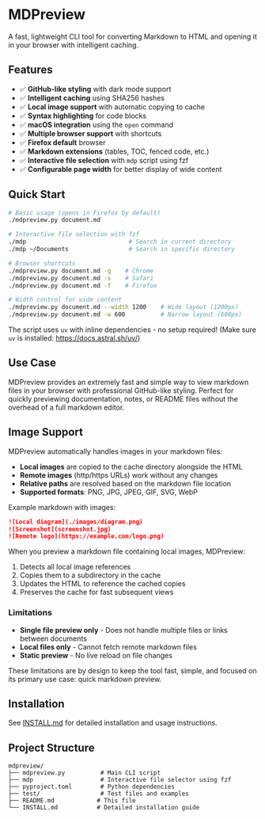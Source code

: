 # MDPreview

A fast, lightweight CLI tool for converting Markdown to HTML and opening it in your browser with intelligent caching.

## Features

- ✅ **GitHub-like styling** with dark mode support
- ✅ **Intelligent caching** using SHA256 hashes
- ✅ **Local image support** with automatic copying to cache
- ✅ **Syntax highlighting** for code blocks
- ✅ **macOS integration** using the `open` command
- ✅ **Multiple browser support** with shortcuts
- ✅ **Firefox default** browser
- ✅ **Markdown extensions** (tables, TOC, fenced code, etc.)
- ✅ **Interactive file selection** with `mdp` script using fzf
- ✅ **Configurable page width** for better display of wide content

## Quick Start

```bash
# Basic usage (opens in Firefox by default)
./mdpreview.py document.md

# Interactive file selection with fzf
./mdp                             # Search in current directory
./mdp ~/Documents                 # Search in specific directory

# Browser shortcuts
./mdpreview.py document.md -g    # Chrome
./mdpreview.py document.md -s    # Safari
./mdpreview.py document.md -f    # Firefox

# Width control for wide content
./mdpreview.py document.md --width 1200    # Wide layout (1200px)
./mdpreview.py document.md -w 600          # Narrow layout (600px)
```

The script uses `uv` with inline dependencies - no setup required! (Make sure `uv` is installed: https://docs.astral.sh/uv/)

## Use Case

MDPreview provides an extremely fast and simple way to view markdown files in your browser with professional GitHub-like styling. Perfect for quickly previewing documentation, notes, or README files without the overhead of a full markdown editor.

## Image Support

MDPreview automatically handles images in your markdown files:

- **Local images** are copied to the cache directory alongside the HTML
- **Remote images** (http/https URLs) work without any changes
- **Relative paths** are resolved based on the markdown file location
- **Supported formats**: PNG, JPG, JPEG, GIF, SVG, WebP

Example markdown with images:
```markdown
![Local diagram](./images/diagram.png)
![Screenshot](screenshot.jpg)
![Remote logo](https://example.com/logo.png)
```

When you preview a markdown file containing local images, MDPreview:
1. Detects all local image references
2. Copies them to a subdirectory in the cache
3. Updates the HTML to reference the cached copies
4. Preserves the cache for fast subsequent views

### Limitations

- **Single file preview only** - Does not handle multiple files or links between documents
- **Local files only** - Cannot fetch remote markdown files
- **Static preview** - No live reload on file changes

These limitations are by design to keep the tool fast, simple, and focused on its primary use case: quick markdown preview.

## Installation

See [INSTALL.md](INSTALL.md) for detailed installation and usage instructions.

## Project Structure

```
mdpreview/
├── mdpreview.py          # Main CLI script
├── mdp                   # Interactive file selector using fzf
├── pyproject.toml        # Python dependencies
├── test/                 # Test files and examples
├── README.md            # This file
└── INSTALL.md           # Detailed installation guide
```
